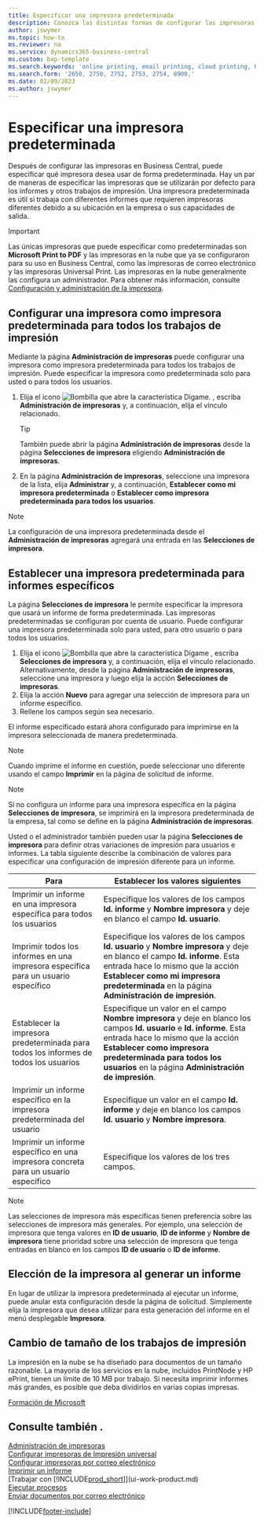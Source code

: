 ```yaml
---
title: Especificar una impresora predeterminada
description: Conozca las distintas formas de configurar las impresoras para que se utilicen por defecto para los trabajos de impresión.
author: jswymer
ms.topic: how-to
ms.reviewer: na
ms.service: dynamics365-business-central
ms.custom: bap-template
ms.search.keywords: 'online printing, email printing, cloud printing, Universal Print'
ms.search.form: '2650, 2750, 2752, 2753, 2754, 8900,'
ms.date: 02/09/2023
ms.author: jswymer
---
```

# <a name="specify-a-default-printer"></a><a name="specify-a-default-printer"></a><a name="specify-a-default-printer"></a><a name="default"></a>Especificar una impresora predeterminada

Después de configurar las impresoras en Business Central, puede especificar qué impresora desea usar de forma predeterminada. Hay un par de maneras de especificar las impresoras que se utilizarán por defecto para los informes y otros trabajos de impresión. Una impresora predeterminada es útil si trabaja con diferentes informes que requieren impresoras diferentes debido a su ubicación en la empresa o sus capacidades de salida.

> [!IMPORTANT]
> Las únicas impresoras que puede especificar como predeterminadas son **Microsoft Print to PDF** y las impresoras en la nube que ya se configuraron para su uso en Business Central, como las impresoras de correo electrónico y las impresoras Universal Print. Las impresoras en la nube generalmente las configura un administrador. Para obtener más información, consulte [Configuración y administración de la impresora](admin-printer-setup-overview.md).   

## <a name="set-a-printer-as-a-default-printer-for-all-print-jobs"></a><a name="set-a-printer-as-a-default-printer-for-all-print-jobs"></a><a name="set-a-printer-as-a-default-printer-for-all-print-jobs"></a>Configurar una impresora como impresora predeterminada para todos los trabajos de impresión

Mediante la página **Administración de impresoras** puede configurar una impresora como impresora predeterminada para todos los trabajos de impresión. Puede especificar la impresora como predeterminada solo para usted o para todos los usuarios.

1. Elija el icono ![Bombilla que abre la característica Dígame.](media/ui-search/search_small.png "Dígame qué desea hacer") , escriba **Administración de impresoras** y, a continuación, elija el vínculo relacionado.

    > [!TIP]
    > También puede abrir la página **Administración de impresoras** desde la página **Selecciones de impresora** eligiendo **Administración de impresoras**.  
2. En la página **Administración de impresoras**, seleccione una impresora de la lista, elija **Administrar** y, a continuación, **Establecer como mi impresora predeterminada** o **Establecer como impresora predeterminada para todos los usuarios**.

> [!NOTE]
> La configuración de una impresora predeterminada desde el **Administración de impresoras** agregará una entrada en las **Selecciones de impresora**.

## <a name="set-a-default-printer-for-specific-reports"></a><a name="set-a-default-printer-for-specific-reports"></a><a name="set-a-default-printer-for-specific-reports"></a>Establecer una impresora predeterminada para informes específicos

La página **Selecciones de impresora** le permite especificar la impresora que usará un informe de forma predeterminada. Las impresoras predeterminadas se configuran por cuenta de usuario. Puede configurar una impresora predeterminada solo para usted, para otro usuario o para todos los usuarios.

1. Elija el icono ![Bombilla que abre la característica Dígame](media/ui-search/search_small.png "Dígame qué desea hacer") , escriba **Selecciones de impresora** y, a continuación, elija el vínculo relacionado. Alternativamente, desde la página **Administración de impresoras**, seleccione una impresora y luego elija la acción **Selecciones de impresoras**.
2. Elija la acción **Nuevo** para agregar una selección de impresora para un informe específico.
3. Rellene los campos según sea necesario.

El informe especificado estará ahora configurado para imprimirse en la impresora seleccionada de manera predeterminada.

> [!NOTE]
> Cuando imprime el informe en cuestión, puede seleccionar uno diferente usando el campo **Imprimir** en la página de solicitud de informe.

> [!NOTE]
> Si no configura un informe para una impresora específica en la página **Selecciones de impresora**, se imprimirá en la impresora predeterminada de la empresa, tal como se define en la página **Administración de impresoras**.

Usted o el administrador también pueden usar la página **Selecciones de impresora** para definir otras variaciones de impresión para usuarios e informes. La tabla siguiente describe la combinación de valores para especificar una configuración de impresión diferente para un informe.

|Para                                                 |Establecer los valores siguientes                                             |
|---------------------------------------------------|---------------------------------------------------------------------|
|Imprimir un informe en una impresora específica para todos los usuarios |Especifique los valores de los campos **Id. informe** y **Nombre impresora** y deje en blanco el campo **Id. usuario**.|
|Imprimir todos los informes en una impresora específica para un usuario específico|Especifique los valores de los campos **Id. usuario** y **Nombre impresora** y deje en blanco el campo **Id. informe**. Esta entrada hace lo mismo que la acción **Establecer como mi impresora predeterminada** en la página **Administración de impresión**.|
|Establecer la impresora predeterminada para todos los informes de todos los usuarios|Especifique un valor en el campo **Nombre impresora** y deje en blanco los campos **Id. usuario** e **Id. informe**. Esta entrada hace lo mismo que la acción **Establecer como impresora predeterminada para todos los usuarios** en la página **Administración de impresión**.|
|Imprimir un informe específico en la impresora predeterminada del usuario|Especifique un valor en el campo **Id. informe** y deje en blanco los campos **Id. usuario** y **Nombre impresora**.|
|Imprimir un informe específico en una impresora concreta para un usuario específico|Especifique los valores de los tres campos.|

> [!NOTE]
> Las selecciones de impresora más específicas tienen preferencia sobre las selecciones de impresora más generales. Por ejemplo, una selección de impresora que tenga valores en **ID de usuario**, **ID de informe** y **Nombre de impresora** tiene prioridad sobre una selección de impresora que tenga entradas en blanco en los campos **ID de usuario** o **ID de informe**.

## <a name="choosing-the-printer-when-running-a-report"></a><a name="choosing-the-printer-when-running-a-report"></a><a name="choosing-the-printer-when-running-a-report"></a>Elección de la impresora al generar un informe

En lugar de utilizar la impresora predeterminada al ejecutar un informe, puede anular esta configuración desde la página de solicitud. Simplemente elija la impresora que desea utilizar para esta generación del informe en el menú desplegable **Impresora**.

## <a name="sizing-print-jobs"></a><a name="sizing-print-jobs"></a><a name="sizing-print-jobs"></a>Cambio de tamaño de los trabajos de impresión

La impresión en la nube se ha diseñado para documentos de un tamaño razonable. La mayoría de los servicios en la nube, incluidos PrintNode y HP ePrint, tienen un límite de 10 MB por trabajo. Si necesita imprimir informes más grandes, es posible que deba dividirlos en varias copias impresas.

[Formación de Microsoft](/training/modules/change-documents-dynamics-365-business-central/)

## <a name="see-also"></a><a name="see-also"></a><a name="see-also"></a>Consulte también .

[Administración de impresoras](admin-printer-setup-overview.md)  
[Configurar impresoras de Impresión universal](admin-printer-setup-universal-print.md)  
[Configurar impresoras por correo electrónico](admin-printer-setup-email.md)  
[Imprimir un informe](ui-work-report.md#PrintReport)  
[Trabajar con [!INCLUDE[prod_short](includes/prod_short.md)]](ui-work-product.md)  
[Ejecutar procesos](ui-how-run-batch-jobs.md)  
[Enviar documentos por correo electrónico](ui-how-send-documents-email.md)  

[!INCLUDE[footer-include](includes/footer-banner.md)]
